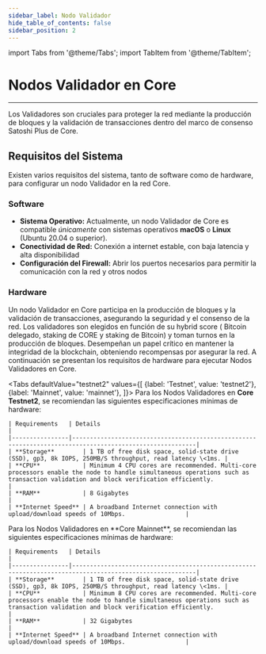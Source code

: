 ```yaml
---
sidebar_label: Nodo Validador
hide_table_of_contents: false
sidebar_position: 2
---
```


import Tabs from '@theme/Tabs';
import TabItem from '@theme/TabItem';

# Nodos Validador en Core

---

Los Validadores son cruciales para proteger la red mediante la producción de bloques y la validación de transacciones dentro del marco de consenso Satoshi Plus de Core.

## Requisitos del Sistema

Existen varios requisitos del sistema, tanto de software como de hardware, para configurar un nodo Validador en la red Core.

### Software

- **Sistema Operativo:** Actualmente, un nodo Validador de Core es compatible _únicamente_ con sistemas operativos **macOS** o **Linux** (Ubuntu 20.04 o superior).
- **Conectividad de Red:** Conexión a internet estable, con baja latencia y alta disponibilidad
- **Configuración del Firewall:** Abrir los puertos necesarios para permitir la comunicación con la red y otros nodos

### Hardware

Un nodo Validador en Core participa en la producción de bloques y la validación de transacciones, asegurando la seguridad y el consenso de la red. Los validadores son elegidos en función de su hybrid score ( Bitcoin delegado, staking de CORE y staking de Bitcoin) y toman turnos en la producción de bloques. Desempeñan un papel crítico en mantener la integridad de la blockchain, obteniendo recompensas por asegurar la red. A continuación se presentan los requisitos de hardware para ejecutar Nodos Validadores en Core.

<Tabs
defaultValue="testnet2"
values={[
{label: 'Testnet', value: 'testnet2'},
{label: 'Mainnet', value: 'mainnet'},
]}> <TabItem value="testnet2">
Para los Nodos Validadores en **Core Testnet2**, se recomiendan las siguientes especificaciones mínimas de hardware:

```
| Requirements   | Details                                                                                                 |  
|----------------|---------------------------------------------------------------------------------------------------------|
| **Storage**        | 1 TB of free disk space, solid-state drive (SSD), gp3, 8k IOPS, 250MB/S throughput, read latency \<1ms. |
| **CPU**            | Minimum 4 CPU cores are recommended. Multi-core processors enable the node to handle simultaneous operations such as transaction validation and block verification efficiently.                                                                                          |
| **RAM**            | 8 Gigabytes                                                                                             |
| **Internet Speed** | A broadband Internet connection with upload/download speeds of 10Mbps.                 |
```

  </TabItem>

  <TabItem value="mainnet">
Para los Nodos Validadores en **Core Mainnet**, se recomiendan las siguientes especificaciones mínimas de hardware:

```
| Requirements   | Details                                                                                                 |  
|----------------|---------------------------------------------------------------------------------------------------------|
| **Storage**        | 1 TB of free disk space, solid-state drive (SSD), gp3, 8k IOPS, 250MB/S throughput, read latency \<1ms. |
| **CPU**            | Minimum 8 CPU cores are recommended. Multi-core processors enable the node to handle simultaneous operations such as transaction validation and block verification efficiently.                                                                             |
| **RAM**            | 32 Gigabytes                                                                                            |
| **Internet Speed** | A broadband Internet connection with upload/download speeds of 10Mbps.                 |
```

  </TabItem>
</Tabs>





